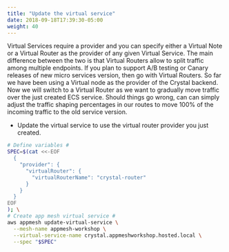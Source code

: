```yaml
---
title: "Update the virtual service"
date: 2018-09-18T17:39:30-05:00
weight: 40
---
```

Virtual Services require a provider and you can specify either a Virtual Note or a Virtual Router as the provider of any given Virtual Service. The main difference between the two is that Virtual Routers allow to split traffic among multiple endpoints. If you plan to support A/B testing or Canary releases of new micro services version, then go with Virtual Routers. So far we have been using a Virtual node as the provider of the Crystal backend. Now we will switch to a Virtual Router as we want to gradually move traffic over the just created ECS service. Should things go wrong, can can simply adjust the traffic shaping percentages in our routes to move 100% of the incoming traffic to the old service version.


* Update the virtual service to use the virtual router provider you just created.

```bash
# Define variables #
SPEC=$(cat <<-EOF
  { 
    "provider": {
      "virtualRouter": { 
        "virtualRouterName": "crystal-router"
      }
    }
  }
EOF
); \
# Create app mesh virtual service #
aws appmesh update-virtual-service \
  --mesh-name appmesh-workshop \
  --virtual-service-name crystal.appmeshworkshop.hosted.local \
  --spec "$SPEC"
```
